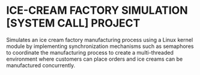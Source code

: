 # ICE-CREAM FACTORY SIMULATION [SYSTEM CALL] PROJECT
Simulates an ice cream factory manufacturing process using a Linux kernel module by implementing synchronization mechanisms such as semaphores to coordinate the manufacturing process to create a multi-threaded environment where customers can place orders and ice creams can be manufactured concurrently.

